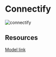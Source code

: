 # Connectify

![connectify](https://res.cloudinary.com/dqufodszt/image/upload/v1725093846/connectify/Logo_3_du0rui.png)

## Resources
[Model link](https://app.eraser.io/workspace/Q83VxSHVvWO5iekMPtFa)
